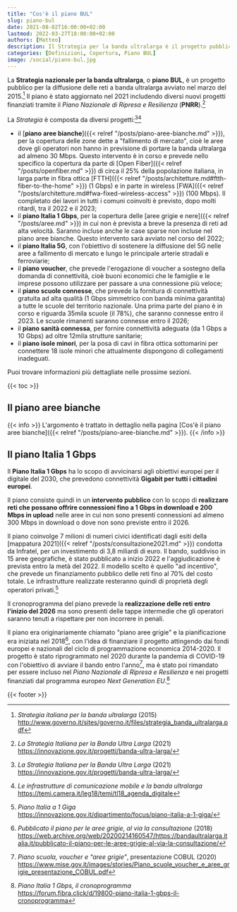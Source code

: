 ```yaml
---
title: "Cos'è il piano BUL"
slug: piano-bul
date: 2021-08-02T16:00:00+02:00
lastmod: 2022-03-27T18:00:00+02:00
authors: [Matteo]
description: Il Strategia per la banda ultralarga è il progetto pubblico con lo scopo di sostenere lo sviluppo e la diffusione della banda ultralarga in Italia.
categories: [Definizioni, Copertura, Piano BUL]
image: /social/piano-bul.jpg
---
```


La **Strategia nazionale per la banda ultralarga**, o **piano BUL**, è un progetto pubblico per la diffusione delle reti a banda ultralarga avviato nel marzo del 2015.[^strategia] Il piano è stato aggiornato nel 2021 includendo diversi nuovi progetti finanziati tramite il *Piano Nazionale di Ripresa e Resilienza* (**PNRR**).[^mid]

[^strategia]: *Strategia italiana per la banda ultralarga* (2015) http://www.governo.it/sites/governo.it/files/strategia_banda_ultralarga.pdf
[^mid]: *La Strategia Italiana per la Banda Ultra Larga* (2021) https://innovazione.gov.it/progetti/banda-ultra-larga/

La *Strategia* è composta da diversi progetti:[^mid][^camera]

- il [**piano aree bianche**]({{< relref "/posts/piano-aree-bianche.md" >}}), per la copertura delle zone dette a "fallimento di mercato", cioè le aree dove gli operatori non hanno in previsione di portare la banda ultralarga ad almeno 30 Mbps. Questo intervento è in corso e prevede nello specifico la copertura da parte di [Open Fiber]({{< relref "/posts/openfiber.md" >}}) di circa il 25% della popolazione italiana, in larga parte in fibra ottica [FTTH]({{< relref "/posts/architetture.md#ftth-fiber-to-the-home" >}}) (1 Gbps) e in parte in wireless [FWA]({{< relref "/posts/architetture.md#fwa-fixed-wireless-access" >}}) (100 Mbps). Il completato dei lavori in tutti i comuni coinvolti è previsto, dopo molti ritardi, tra il 2022 e il 2023;
- il **piano Italia 1 Gbps**, per la copertura delle [aree grigie e nere]({{< relref "/posts/aree.md" >}}) in cui non è prevista a breve la presenza di reti ad alta velocità. Saranno incluse anche le case sparse non incluse nel piano aree bianche. Questo intervento sarà avviato nel corso del 2022;
- il **piano Italia 5G**, con l'obiettivo di sostenere la diffusione del 5G nelle aree a fallimento di mercato e lungo le principale arterie stradali e ferroviarie;
- il **piano voucher**, che prevede l'erogazione di voucher a sostegno della domanda di connettività, cioè buoni economici che le famiglie e le imprese possono utilizzare per passare a una connessione più veloce;
- il **piano scuole connesse**, che prevede la fornitura di connettività gratuita ad alta qualità (1 Gbps simmetrico con banda minima garantita) a tutte le scuole del territorio nazionale. Una prima parte del piano è in corso e riguarda 35mila scuole (il 78%), che saranno connesse entro il 2023. Le scuole rimanenti saranno connesse entro il 2026;
- il **piano sanità connessa**, per fornire connettività adeguata (da 1 Gbps a 10 Gbps) ad oltre 12mila strutture sanitarie;
- il **piano isole minori**, per la posa di cavi in fibra ottica sottomarini per connettere 18 isole minori che attualmente dispongono di collegamenti inadeguati.

[^camera]: *Le infrastrutture di comunicazione mobile e la banda ultralarga* https://temi.camera.it/leg18/temi/tl18_agenda_digitale

Puoi trovare informazioni più dettagliate nelle prossime sezioni.

{{< toc >}}

## Il piano aree bianche

{{< info >}}
L'argomento è trattato in dettaglio nella pagina [Cos'è il piano aree bianche]({{< relref "/posts/piano-aree-bianche.md" >}}).
{{< /info >}}

## Il piano Italia 1 Gbps

Il **Piano Italia 1 Gbps** ha lo scopo di avvicinarsi agli obiettivi europei per il digitale del 2030, che prevedono connettività **Gigabit per tutti i cittadini europei**.

Il piano consiste quindi in un **intervento pubblico** con lo scopo di **realizzare reti che possano offrire connessioni fino a 1 Gbps in download e 200 Mbps in upload** nelle aree in cui non sono presenti connessioni ad almeno 300 Mbps in download o dove non sono previste entro il 2026.

Il piano coinvolge 7 milioni di numeri civici identificati dagli esiti della [mappatura 2021]({{< relref "/posts/consultazione2021.md" >}}) condotta da Infratel, per un investimento di 3,8 miliardi di euro. Il bando, suddiviso in 15 aree geografiche, è stato pubblicato a inizio 2022 e l'aggiudicazione è prevista entro la metà del 2022. Il modello scelto è quello "ad incentivo", che prevede un finanziamento pubblico delle reti fino al 70% del costo totale. Le infrastrutture realizzate resteranno quindi di proprietà degli operatori privati.[^italia1giga]

[^italia1giga]: *Piano Italia a 1 Giga* https://innovazione.gov.it/dipartimento/focus/piano-italia-a-1-giga/

Il cronoprogramma del piano prevede la **realizzazione delle reti entro l'inizio del 2026** ma sono presenti delle tappe intermedie che gli operatori saranno tenuti a rispettare per non incorrere in penali.

Il piano era originariamente chiamato "piano aree grigie" e la pianificazione era iniziata nel 2018[^grigie2018], con l'idea di finanziare il progetto attingendo dai fondi europei e nazionali del ciclo di programmazione economica 2014-2020. Il progetto è stato riprogrammato nel 2020 durante la pandemia di COVID-19 con l'obiettivo di avviare il bando entro l'anno[^grigie2020], ma è stato poi rimandato per essere incluso nel *Piano Nazionale di Ripresa e Resilienza* e nei progetti finanziati dal programma europeo *Next Generation EU*.[^pnrr]

[^grigie2018]: *Pubblicato il piano per le aree grigie, al via la consultazione* (2018) https://web.archive.org/web/20200214160547/https://bandaultralarga.italia.it/pubblicato-il-piano-per-le-aree-grigie-al-via-la-consultazione/
[^grigie2020]: *Piano scuola, voucher e “aree grigie”*, presentazione COBUL (2020) https://www.mise.gov.it/images/stories/Piano_scuole_voucher_e_aree_grigie_presentazione_COBUL.pdf
[^pnrr]: *Piano Italia 1 Gbps, il cronoprogramma* https://forum.fibra.click/d/19800-piano-italia-1-gbps-il-cronoprogramma

{{< footer >}}
